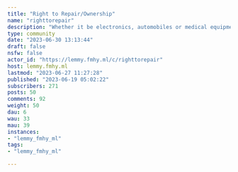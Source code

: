 ```yaml
---
title: "Right to Repair/Ownership" 
name: "righttorepair"
description: "Whether it be electronics, automobiles or medical equipment, the manufacturers should not be able to horde oem parts, render your stuff useless if you repair it with aftermarket parts, or hide schematics of their products.Rules:1. Keep posts on topic.2. Don’t make posts with link/s to paywalled articles as their main focus.3. No posts linking to reddit posts.4. Titles must include information on how old the source is in this format dd.mm.yyyy (ex. 24.06.2023).5. Please be respectful to each other.![](https://lemmy.fmhy.ml/pictrs/image/bae5e278-36ac-4649-846f-e51c0a8489b7.png)![](https://lemmy.fmhy.ml/pictrs/image/26a5f6a3-4332-48b5-9ca4-cc5c95e52a25.png)![](https://lemmy.fmhy.ml/pictrs/image/15ca68c4-c895-435d-8470-0f38aaf6ca04.jpeg)"
type: community
date: "2023-06-30 13:13:44"
draft: false
nsfw: false
actor_id: "https://lemmy.fmhy.ml/c/righttorepair"
host: lemmy.fmhy.ml
lastmod: "2023-06-27 11:27:28"
published: "2023-06-19 05:02:22"
subscribers: 271
posts: 50
comments: 92
weight: 50
dau: 6
wau: 33
mau: 39
instances:
- "lemmy_fmhy_ml"
tags: 
- "lemmy_fmhy_ml"

---
```

